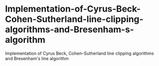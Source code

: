 # Implementation-of-Cyrus-Beck-Cohen-Sutherland-line-clipping-algorithms-and-Bresenham-s-algorithm
Implementation of Cyrus Beck, Cohen–Sutherland line clipping algorithms and Bresenham's line algorithm
